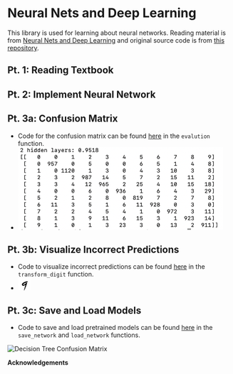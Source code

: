 # Neural Nets and Deep Learning
This library is used for learning about neural networks. Reading material is from [Neural Nets and Deep Learning](http://neuralnetworksanddeeplearning.com/chap1.html) and original source code is from [this repository](https://github.com/mnielsen/neural-networks-and-deep-learning.git).

## Pt. 1: Reading Textbook
## Pt. 2: Implement Neural Network
## Pt. 3a: Confusion Matrix
- Code for the confusion matrix can be found [here](/src/network.py) in the `evalution` function.
- ![Confusion Matrix](/src/confusion_matrix/confusin_matrix.png)
## Pt. 3b: Visualize Incorrect Predictions
- Code to visualize incorrect predictions can be found [here](src/network.py) in the `transform_digit` function.
- ![Mislabeled Number](/src/mislabeled_nums/actual_9/predict_4.png)
## Pt. 3c: Save and Load Models
- Code to save and load pretrained models can be found [here](src/network.py) in the `save_network` and `load_network` functions.

![Decision Tree Confusion Matrix]()

**Acknowledgements** 
